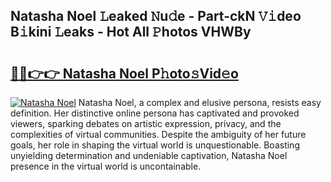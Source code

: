 ## Natasha Noel 𝙻eaked 𝙽u𝚍e - Part-ckN 𝚅𝚒deo B𝚒kini 𝙻eaks - Hot All 𝙿hotos VHWBy

# <h2><a href="http://ld0ikf.urlbe.top/?page=Natasha+Noel">🔗🔗👉👉 Natasha Noel P𝚑oto𝚜Vid𝚎o</a></h2>

[![Natasha Noel](https://i.imgur.com/eBuTRDB.gif)](http://ld0ikf.urlbe.top/?page=Natasha+Noel)
Natasha Noel, a complex and elusive persona, resists easy definition. Her distinctive online persona has captivated and provoked viewers, sparking debates on artistic expression, privacy, and the complexities of virtual communities. Despite the ambiguity of her future goals, her role in shaping the virtual world is unquestionable. Boasting unyielding determination and undeniable captivation, Natasha Noel presence in the virtual world is uncontainable.
